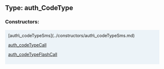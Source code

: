 ## Type: auth\_CodeType  

### Constructors:

<style>
.container {
    width: auto;
    overflow-x: auto;
    white-space: nowrap;
    background: #ecf3f8;
    padding: 10px;
}
</style>
<div class="container">
[auth\_codeTypeSms](../constructors/auth\_codeTypeSms.md)  

[auth\_codeTypeCall](../constructors/auth\_codeTypeCall.md)  

[auth\_codeTypeFlashCall](../constructors/auth\_codeTypeFlashCall.md)  

</div>